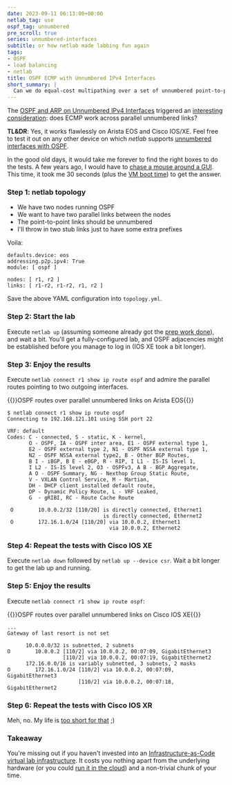 ```yaml
---
date: 2023-09-11 06:13:00+00:00
netlab_tag: use
ospf_tag: unnumbered
pre_scroll: true
series: unnumbered-interfaces
subtitle: or how netlab made labbing fun again
tags:
- OSPF
- load balancing
- netlab
title: OSPF ECMP with Unnumbered IPv4 Interfaces
short_summary: |
  Can we do equal-cost multipathing over a set of unnumbered point-to-point links? Of course, that worked since the early days of OSPFv2.
---
```

The [OSPF and ARP on Unnumbered IPv4 Interfaces](/2023/08/unnumbered-ospf-arp/) triggered an [interesting consideration](/2023/08/unnumbered-ospf-arp/#1903): does ECMP work across parallel unnumbered links?

**TL&DR**: Yes, it works flawlessly on Arista EOS and Cisco IOS/XE. Feel free to test it out on any other device on which _netlab_ supports [unnumbered interfaces with OSPF](https://netlab.tools/module/ospf/#platform-support).
<!--more-->
In the good old days, it would take me forever to find the right boxes to do the tests. A few years ago, I would have to [chase a mouse around a GUI](/2013/10/cisco-modeling-lab-virl-behind-scenes/). This time, it took me 30 seconds (plus the [VM boot time](/2023/02/virtual-device-boot-times/)) to get the answer.

### Step 1: netlab topology

* We have two nodes running OSPF
* We want to have two parallel links between the nodes
* The point-to-point links should be unnumbered
* I'll throw in two stub links just to have some extra prefixes

Voila:

```
defaults.device: eos
addressing.p2p.ipv4: True
module: [ ospf ]

nodes: [ r1, r2 ]
links: [ r1-r2, r1-r2, r1, r2 ]
```

Save the above YAML configuration into `topology.yml`.

### Step 2: Start the lab

Execute `netlab up` (assuming someone already got the [prep work done](https://netlab.tools/install/)), and wait a bit. You'll get a fully-configured lab, and OSPF adjacencies might be established before you manage to log in (IOS XE took a bit longer).

### Step 3: Enjoy the results

Execute `netlab connect r1 show ip route ospf` and admire the parallel routes pointing to two outgoing interfaces.

{{<cc>}}OSPF routes over parallel unnumbered links on Arista EOS{{</cc>}}
```
$ netlab connect r1 show ip route ospf
Connecting to 192.168.121.101 using SSH port 22

VRF: default
Codes: C - connected, S - static, K - kernel,
       O - OSPF, IA - OSPF inter area, E1 - OSPF external type 1,
       E2 - OSPF external type 2, N1 - OSPF NSSA external type 1,
       N2 - OSPF NSSA external type2, B - Other BGP Routes,
       B I - iBGP, B E - eBGP, R - RIP, I L1 - IS-IS level 1,
       I L2 - IS-IS level 2, O3 - OSPFv3, A B - BGP Aggregate,
       A O - OSPF Summary, NG - Nexthop Group Static Route,
       V - VXLAN Control Service, M - Martian,
       DH - DHCP client installed default route,
       DP - Dynamic Policy Route, L - VRF Leaked,
       G  - gRIBI, RC - Route Cache Route

 O        10.0.0.2/32 [110/20] is directly connected, Ethernet1
                               is directly connected, Ethernet2
 O        172.16.1.0/24 [110/20] via 10.0.0.2, Ethernet1
                                 via 10.0.0.2, Ethernet2
```

### Step 4: Repeat the tests with Cisco IOS XE

Execute `netlab down` followed by `netlab up --device csr`. Wait a bit longer to get the lab up and running.

### Step 5: Enjoy the results

Execute `netlab connect r1 show ip route ospf`:

{{<cc>}}OSPF routes over parallel unnumbered links on Cisco IOS XE{{</cc>}}
```
...
Gateway of last resort is not set

      10.0.0.0/32 is subnetted, 2 subnets
O        10.0.0.2 [110/2] via 10.0.0.2, 00:07:09, GigabitEthernet3
                  [110/2] via 10.0.0.2, 00:07:19, GigabitEthernet2
      172.16.0.0/16 is variably subnetted, 3 subnets, 2 masks
O        172.16.1.0/24 [110/2] via 10.0.0.2, 00:07:09, GigabitEthernet3
                       [110/2] via 10.0.0.2, 00:07:18, GigabitEthernet2
```

### Step 6: Repeat the tests with Cisco IOS XR

Meh, no. My life is [too short for that](/2023/02/virtual-device-boot-times/) ;)

### Takeaway

You're missing out if you haven't invested into an [Infrastructure-as-Code virtual lab infrastructure](https://netlab.tools/). It costs you nothing apart from the underlying hardware (or you could [run it in the cloud](https://netlab.tools/install/cloud/)) and a non-trivial chunk of your time.
